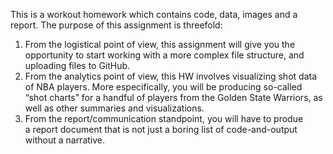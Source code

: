 This is a workout homework which contains code, data, images and a report.
The purpose of this assignment is threefold:
 1) From the logistical point of view, this
assignment will give you the opportunity to start working with a more complex file structure,
and uploading files to GitHub.
 2) From the analytics point of view, this HW involves
visualizing shot data of NBA players. More especifically, you will be producing so-called “shot
charts” for a handful of players from the Golden State Warriors, as well as other summaries
and visualizations.       
3) From the report/communication standpoint, you will have to produe     
a report document that is not just a boring list of code-and-output without a narrative.    

